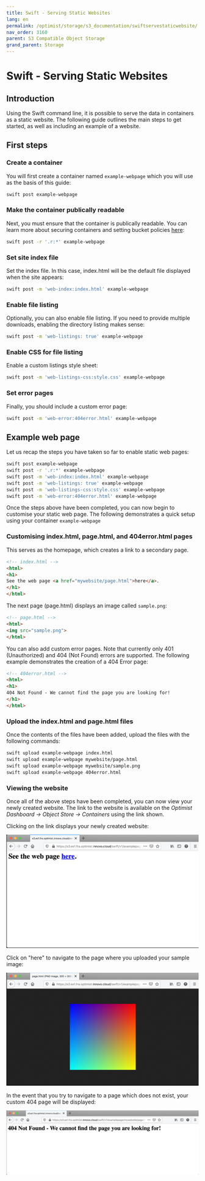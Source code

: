 ```yaml
---
title: Swift - Serving Static Websites
lang: en
permalink: /optimist/storage/s3_documentation/swiftservestaticwebsite/
nav_order: 3160
parent: S3 Compatible Object Storage
grand_parent: Storage
---
```


# Swift - Serving Static Websites

## Introduction

Using the Swift command line, it is possible to serve the data in containers as a static website. The following guide outlines the main steps to get started, as well as including an example of a website.

## First steps

### Create a container

You will first create a container named `example-webpage` which you will use as the basis of this guide:

```bash
swift post example-webpage
```

### Make the container publically readable

Next, you must ensure that the container is publically readable. You can learn more about securing containers and setting bucket policies [here](/optimist/storage/s3_documentation/security/):

```bash
swift post -r '.r:*' example-webpage
```

### Set site index file

Set the index file. In this case, index.html will be the default file displayed when the site appears:

```bash
swift post -m 'web-index:index.html' example-webpage
```

### Enable file listing

Optionally, you can also enable file listing. If you need to provide multiple downloads, enabling the directory listing makes sense:

```bash
swift post -m 'web-listings: true' example-webpage
```

### Enable CSS for file listing

Enable a custom listings style sheet:

```bash
swift post -m 'web-listings-css:style.css' example-webpage
```

### Set error pages

Finally, you should include a custom error page:

```bash
swift post -m 'web-error:404error.html' example-webpage
```

## Example web page

Let us recap the steps you have taken so far to enable static web pages:

```bash
swift post example-webpage
swift post -r '.r:*' example-webpage
swift post -m 'web-index:index.html' example-webpage
swift post -m 'web-listings: true' example-webpage
swift post -m 'web-listings-css:style.css' example-webpage
swift post -m 'web-error:404error.html' example-webpage
```

Once the steps above have been completed, you can now begin to customise your static web page. The following demonstrates a quick setup using your container `example-webpage`

### Customising index.html, page.html, and 404error.html pages

This serves as the homepage, which creates a link to a secondary page.

```html
<!-- index.html -->
<html>
<h1>
See the web page <a href="mywebsite/page.html">here</a>.
</h1>
</html>
```

The next page (page.html) displays an image called `sample.png`:

```html
<!-- page.html -->
<html>
<img src="sample.png">
</html>
```

You can also add custom error pages. Note that currently only 401 (Unauthorized) and 404 (Not Found) errors are supported. The following example demonstrates the creation of a 404 Error page:

```html
<!-- 404error.html -->
<html>
<h1>
404 Not Found - We cannot find the page you are looking for!
</h1>
</html>
```

### Upload the index.html and page.html files

Once the contents of the files have been added, upload the files with the following commands:

```bash
swift upload example-webpage index.html
swift upload example-webpage mywebsite/page.html
swift upload example-webpage mywebsite/sample.png
swift upload example-webpage 404error.html
```

### Viewing the website

Once all of the above steps have been completed, you can now view your newly created website. The link to the website is available on the *Optimist Dashboard → Object Store → Containers* using the link shown.

Clicking on the link displays your newly created website:

![](attachments/Webpage01.png)

Click on "here" to navigate to the page where you uploaded your sample image:

![](attachments/Webpage02.png)

In the event that you try to navigate to a page which does not exist, your custom 404 page will be displayed:

![](attachments/Webpage03.png)
